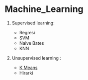 # Machine_Learning
1. Supervised learning: 
   * Regresi
   * SVM
   * Naive Bates
   * KNN

2. Unsupervised learning : 
   * [K Means](https://github.com/DinWaikabu/Machine_Learning/blob/master/Kmeans_Mall_Customers_data.ipynb)
   * Hirarki 
